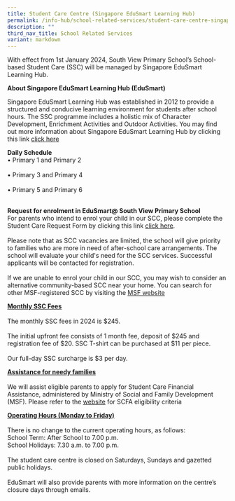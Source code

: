 ```yaml
---
title: Student Care Centre (Singapore EduSmart Learning Hub)
permalink: /info-hub/school-related-services/student-care-centre-singapore-edusmart-learning-hub/
description: ""
third_nav_title: School Related Services
variant: markdown
---
```

<p>With effect from 1st January 2024, South View Primary School’s School-based Student Care (SSC) will be managed by Singapore EduSmart Learning Hub.</p>
<p><strong>About Singapore EduSmart Learning Hub (EduSmart)</strong></p>
<p>Singapore EduSmart Learning Hub was established in 2012 to provide a structured and conducive learning environment for students after school hours. The SSC programme includes a holistic mix of Character Development, Enrichment Activities and Outdoor Activities. You may find out more information about Singapore EduSmart Learning Hub by clicking this link <a href="https://singaporeedusmart.com.sg/" target="_blank" rel="noopener">click here</a></p>
<p><strong>Daily Schedule</strong><br>
•	Primary 1 and Primary 2<br><br>•	Primary 3 and Primary 4<br><br>•	Primary 5 and Primary 6<br><br>
</p>
<p><strong>Request for enrolment in EduSmart@ South View Primary School</strong><br>
For parents who intend to enrol your child in our SCC, please complete the Student Care Request Form by clicking this link <a href="https://zfrmz.com/6dMpWQUHrwUf2xIDLhgI" target="_blank" rel="noopener">click here</a>.<br><br>Please note that as SCC vacancies are limited, the school will give priority to families who are more in need of after-school care arrangements. The school will evaluate your child's need for the SCC services. Successful applicants will be contacted for registration.<br><br>If we are unable to enrol your child in our SCC, you may wish to consider an alternative community-based SCC near your home. You can search for other MSF-registered SCC by visiting the <a href="https://www.msf.gov.sg/our-services/directories#studenttab" target="_blank" rel="noopener">MSF website</a></p>
<p><strong><u>Monthly SSC Fees</u></strong><br><br>The monthly SSC fees in 2024 is $245.<br><br>The initial upfront fee consists of 1 month fee, deposit of $245 and registration fee of $20. SSC T-shirt can be purchased at $11 per piece.<br><br>Our full-day SSC surcharge is $3 per day.</p>
<p><strong><u>Assistance for needy families</u></strong><br><br>We will assist eligible parents to apply for Student Care Financial Assistance, administered by Ministry of Social and Family Development (MSF). Please refer to the <a href="https://supportgowhere.life.gov.sg/schemes/SCFA/student-care-fee-assistance-scfa" target="_blank" rel="noopener">website</a> for SCFA eligibility criteria</p>
<p><strong><u>Operating Hours (Monday to Friday)</u></strong><br><br>There is no change to the current operating hours, as follows:<br>School Term: After School to 7.00 p.m.<br>School Holidays: 7.30 a.m. to 7.00 p.m.<br><br>The student care centre is closed on Saturdays, Sundays and gazetted public holidays.<br><br>EduSmart will also provide parents with more information on the centre’s closure days through emails.</p>